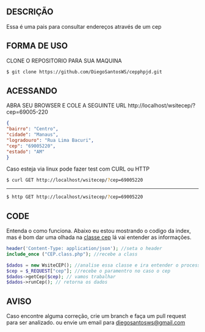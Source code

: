 

## DESCRIÇÃO

Essa é uma pais para consultar endereços através de um cep

## FORMA DE USO

CLONE O REPOSITORIO PARA SUA MAQUINA
``` bash
$ git clone https://github.com/DiegoSantosWS/cepphpjd.git

```
## ACESSANDO

ABRA SEU BROWSER E COLE A SEGUINTE URL http://localhost/wsitecep/?cep=69005-220
``` json
{
"bairro": "Centro",
"cidade": "Manaus",
"logradouro": "Rua Lima Bacuri",
"cep": "69005220",
"estado": "AM"
}
```
Caso esteja via linux pode fazer test com CURL ou HTTP

``` bash
$ curl GET http://localhost/wsitecep/?cep=69005220
```
---
``` bash
$ http GET http://localhost/wsitecep/?cep=69005220
```
## CODE
Entenda o como funciona. Abaixo eu estou mostrando o codigo da index, mas é bom dar uma olhada na 
[classe cep](https://bitbucket.org/wsitebrasil/wsitecep/src/8005b7fb387da53a409f21d11167b1325dd2b715/CEP.class.php#lines-9) lá vai entender as informações.

``` php
header('Content-Type: application/json'); //seta o header
include_once ("CEP.class.php"); //recebe a class

$dados = new WsiteCEP(); //analise essa classe e ira entender o processo interno
$cep = $_REQUEST["cep"]; //recebe o paramentro no caso o cep
$dados->getCep($cep); // vamos trabalhar
$dados->runCep(); // retorna os dados
```
## AVISO

Caso encontre alguma correção, crie um branch e faça um pull request para ser analizado. ou envie um email para diegosantosws@gmail.com
